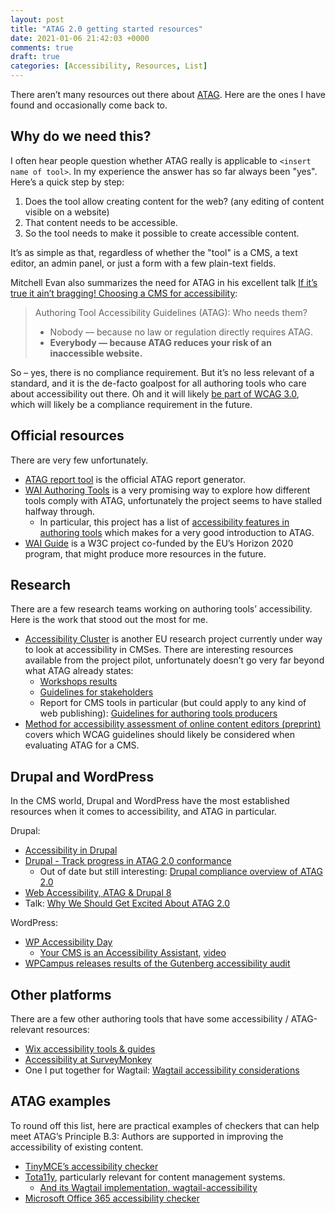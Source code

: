 ```yaml
---
layout: post
title: "ATAG 2.0 getting started resources"
date: 2021-01-06 21:42:03 +0000
comments: true
draft: true
categories: [Accessibility, Resources, List]
---
```


There aren’t many resources out there about [ATAG](https://www.w3.org/TR/ATAG20/). Here are the ones I have found and occasionally come back to.

<!-- more -->

## Why do we need this?

I often hear people question whether ATAG really is applicable to `<insert name of tool>`. In my experience the answer has so far always been "yes". Here’s a quick step by step:

1. Does the tool allow creating content for the web? (any editing of content visible on a website)
2. That content needs to be accessible.
3. So the tool needs to make it possible to create accessible content.

It’s as simple as that, regardless of whether the "tool" is a CMS, a text editor, an admin panel, or just a form with a few plain-text fields.

Mitchell Evan also summarizes the need for ATAG in his excellent talk [If it’s true it ain’t bragging! Choosing a CMS for accessibility](https://wpaccessibilityday.org/talks/if-its-true-it-aint-bragging-choosing-a-cms-for-accessibility/):

> Authoring Tool Accessibility Guidelines (ATAG): Who needs them?
>
> - Nobody — because no law or regulation directly requires ATAG.
> - **Everybody — because ATAG reduces your risk of an inaccessible website.**

So – yes, there is no compliance requirement. But it’s no less relevant of a standard, and it is the de-facto goalpost for all authoring tools who care about accessibility out there. Oh and it will likely [be part of WCAG 3.0](https://www.w3.org/WAI/standards-guidelines/wcag/wcag3-intro/), which will likely be a compliance requirement in the future.

## Official resources

There are very few unfortunately.

- [ATAG report tool](https://www.w3.org/WAI/atag/report-tool/) is the official ATAG report generator.
- [WAI Authoring Tools](https://github.com/w3c/wai-authoring-tools) is a very promising way to explore how different tools comply with ATAG, unfortunately the project seems to have stalled halfway through.
  - In particular, this project has a list of [accessibility features in authoring tools](https://wai-authoring-tools.netlify.app/authoring-tools/selecting#features) which makes for a very good introduction to ATAG.
- [WAI Guide](https://www.w3.org/WAI/about/projects/wai-guide/) is a W3C project co-funded by the EU’s Horizon 2020 program, that might produce more resources in the future.

## Research

There are a few research teams working on authoring tools’ accessibility. Here is the work that stood out the most for me.

- [Accessibility Cluster](https://accessibilitycluster.com/) is another EU research project currently under way to look at accessibility in CMSes. There are interesting resources available from the project pilot, unfortunately doesn’t go very far beyond what ATAG already states:
  - [Workshops results](https://www.funka.com/en/projekt/we4authors/we4authors-main-activities-and-results/workshops-on-accessible-content-management-systems/workshops/)
  - [Guidelines for stakeholders](https://www.funka.com/en/projekt/we4authors/we4authors-main-activities-and-results/accessibility-guidelines-for-the-cms-community-suppliers-and-public-governments/)
  - Report for CMS tools in particular (but could apply to any kind of web publishing): [Guidelines for authoring tools producers](https://www.funka.com/contentassets/c43f6521e7354c9a8f82e62402f10aad/guidelines_for_authoring_tools_producers.pdf)
- [Method for accessibility assessment of online content editors (preprint)](https://www.researchgate.net/profile/Tania_Acosta4/publication/322250312_Method_for_Accessibility_Assessment_of_Online_Content_Editors/links/5d6600faa6fdccc32cd67dbd/Method-for-Accessibility-Assessment-of-Online-Content-Editors.pdf) covers which WCAG guidelines should likely be considered when evaluating ATAG for a CMS.

## Drupal and WordPress

In the CMS world, Drupal and WordPress have the most established resources when it comes to accessibility, and ATAG in particular.

Drupal:

- [Accessibility in Drupal](https://www.drupal.org/docs/accessibility)
- [Drupal - Track progress in ATAG 2.0 conformance](https://www.drupal.org/node/2034909)
  - Out of date but still interesting: [Drupal compliance overview of ATAG 2.0](https://groups.drupal.org/node/164389)
- [Web Accessibility, ATAG & Drupal 8](https://medium.com/@mgifford/web-accessibility-atag-drupal-8-4132bf3724ea)
- Talk: [Why We Should Get Excited About ATAG 2.0](https://drupal.tv/index.php/external-video/2017-08-26/why-we-should-get-excited-about-atag-20)

WordPress:

- [WP Accessibility Day](https://wpaccessibilityday.org/)
  - [Your CMS is an Accessibility Assistant](https://wpaccessibilityday.org/talks/your-cms-is-an-accessibility-assistant/), [video](https://youtu.be/V0yJ_qJBvoc?t=7775)
- [WPCampus releases results of the Gutenberg accessibility audit](https://www.wpcampus.org/blog/2019/05/gutenberg-audit-results/)

## Other platforms

There are a few other authoring tools that have some accessibility / ATAG-relevant resources:

- [Wix accessibility tools & guides](https://www.wix.com/accessibility)
- [Accessibility at SurveyMonkey](https://help.surveymonkey.com/articles/en_US/kb/Accessibility-at-SurveyMonkey)
- One I put together for Wagtail: [Wagtail accessibility considerations](https://docs.wagtail.io/en/latest/advanced_topics/accessibility_considerations.html)

## ATAG examples

To round off this list, here are practical examples of checkers that can help meet ATAG’s Principle B.3: Authors are supported in improving the accessibility of existing content.

- [TinyMCE’s accessibility checker](https://www.tiny.cloud/docs/plugins/premium/a11ychecker/)
- [Tota11y](https://khan.github.io/tota11y/), particularly relevant for content management systems.
  - [And its Wagtail implementation, wagtail-accessibility](https://github.com/neon-jungle/wagtail-accessibility)
- [Microsoft Office 365 accessibility checker](https://support.microsoft.com/en-us/office/make-your-content-accessible-to-everyone-with-the-accessibility-checker-38059c2d-45ef-4830-9797-618f0e96f3ab)
